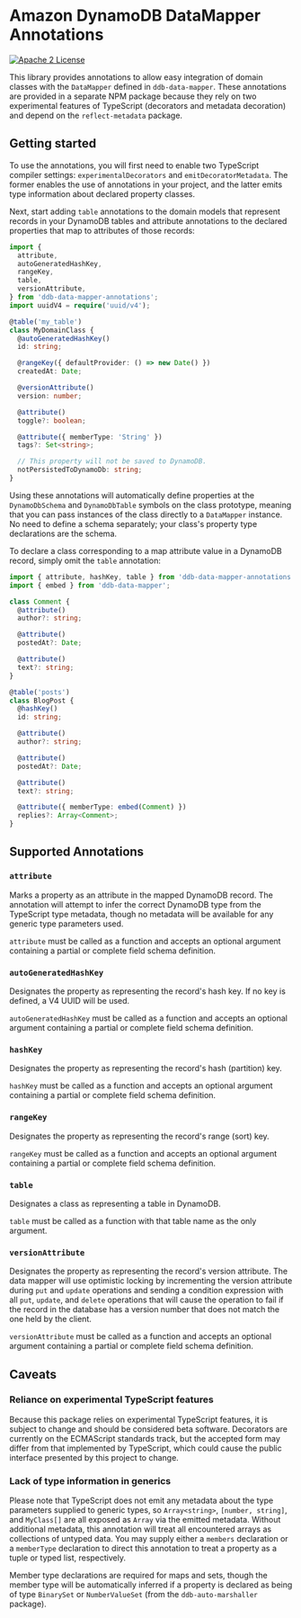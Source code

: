 # Amazon DynamoDB DataMapper Annotations

[![Apache 2 License](https://img.shields.io/github/license/awslabs/dynamodb-data-mapper-js.svg?style=flat)](http://aws.amazon.com/apache-2-0/)

This library provides annotations to allow easy integration of domain classes
with the `DataMapper` defined in `ddb-data-mapper`. These annotations
are provided in a separate NPM package because they rely on two experimental
features of TypeScript (decorators and metadata decoration) and depend on the
`reflect-metadata` package.

## Getting started

To use the annotations, you will first need to enable two TypeScript compiler
settings: `experimentalDecorators` and `emitDecoratorMetadata`. The former
enables the use of annotations in your project, and the latter emits type
information about declared property classes.

Next, start adding `table` annotations to the domain models that represent
records in your DynamoDB tables and attribute annotations to the declared
properties that map to attributes of those records:

```typescript
import {
  attribute,
  autoGeneratedHashKey,
  rangeKey,
  table,
  versionAttribute,
} from 'ddb-data-mapper-annotations';
import uuidV4 = require('uuid/v4');

@table('my_table')
class MyDomainClass {
  @autoGeneratedHashKey()
  id: string;

  @rangeKey({ defaultProvider: () => new Date() })
  createdAt: Date;

  @versionAttribute()
  version: number;

  @attribute()
  toggle?: boolean;

  @attribute({ memberType: 'String' })
  tags?: Set<string>;

  // This property will not be saved to DynamoDB.
  notPersistedToDynamoDb: string;
}
```

Using these annotations will automatically define properties at the
`DynamoDbSchema` and `DynamoDbTable` symbols on the class prototype, meaning
that you can pass instances of the class directly to a `DataMapper` instance. No
need to define a schema separately; your class's property type declarations are
the schema.

To declare a class corresponding to a map attribute value in a DynamoDB record,
simply omit the `table` annotation:

```typescript
import { attribute, hashKey, table } from 'ddb-data-mapper-annotations';
import { embed } from 'ddb-data-mapper';

class Comment {
  @attribute()
  author?: string;

  @attribute()
  postedAt?: Date;

  @attribute()
  text?: string;
}

@table('posts')
class BlogPost {
  @hashKey()
  id: string;

  @attribute()
  author?: string;

  @attribute()
  postedAt?: Date;

  @attribute()
  text?: string;

  @attribute({ memberType: embed(Comment) })
  replies?: Array<Comment>;
}
```

## Supported Annotations

### `attribute`

Marks a property as an attribute in the mapped DynamoDB record. The annotation
will attempt to infer the correct DynamoDB type from the TypeScript type
metadata, though no metadata will be available for any generic type parameters
used.

`attribute` must be called as a function and accepts an optional argument
containing a partial or complete field schema definition.

### `autoGeneratedHashKey`

Designates the property as representing the record's hash key. If no key is
defined, a V4 UUID will be used.

`autoGeneratedHashKey` must be called as a function and accepts an optional
argument containing a partial or complete field schema definition.

### `hashKey`

Designates the property as representing the record's hash (partition) key.

`hashKey` must be called as a function and accepts an optional argument
containing a partial or complete field schema definition.

### `rangeKey`

Designates the property as representing the record's range (sort) key.

`rangeKey` must be called as a function and accepts an optional argument
containing a partial or complete field schema definition.

### `table`

Designates a class as representing a table in DynamoDB.

`table` must be called as a function with that table name as the only argument.

### `versionAttribute`

Designates the property as representing the record's version attribute. The data
mapper will use optimistic locking by incrementing the version attribute during
`put` and `update` operations and sending a condition expression with all `put`,
`update`, and `delete` operations that will cause the operation to fail if the
record in the database has a version number that does not match the one held by
the client.

`versionAttribute` must be called as a function and accepts an optional argument
containing a partial or complete field schema definition.

## Caveats

### Reliance on experimental TypeScript features

Because this package relies on experimental TypeScript features, it is subject
to change and should be considered beta software. Decorators are currently on
the ECMAScript standards track, but the accepted form may differ from that
implemented by TypeScript, which could cause the public interface presented by
this project to change.

### Lack of type information in generics

Please note that TypeScript does not emit any metadata about the type parameters
supplied to generic types, so `Array<string>`, `[number, string]`, and
`MyClass[]` are all exposed as `Array` via the emitted metadata. Without
additional metadata, this annotation will treat all encountered arrays as
collections of untyped data. You may supply either a `members` declaration or a
`memberType` declaration to direct this annotation to treat a property as a
tuple or typed list, respectively.

Member type declarations are required for maps and sets, though the member type
will be automatically inferred if a property is declared as being of type
`BinarySet` or `NumberValueSet` (from the `ddb-auto-marshaller`
package).
